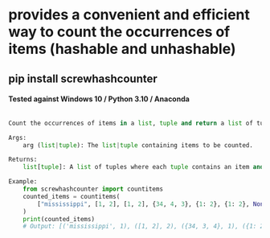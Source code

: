 # provides a convenient and efficient way to count the occurrences of items (hashable and unhashable)

## pip install screwhashcounter

#### Tested against Windows 10 / Python 3.10 / Anaconda 

	
```python

Count the occurrences of items in a list, tuple and return a list of tuples with the item and its count.

Args:
	arg (list|tuple): The list|tuple containing items to be counted.

Returns:
	list[tuple]: A list of tuples where each tuple contains an item and its count.

Example:
	from screwhashcounter import countitems
	counted_items = countitems(
		["mississippi", [1, 2], [1, 2], {34, 4, 3}, {1: 2}, {1: 2}, None, 3]
	)
	print(counted_items)
	# Output: [('mississippi', 1), ([1, 2], 2), ({34, 3, 4}, 1), ({1: 2}, 2), (None, 1), (3, 1)]
```